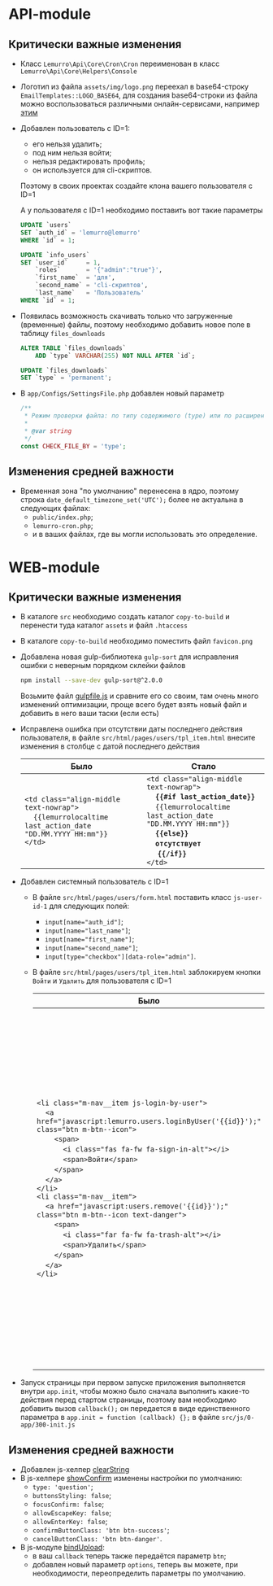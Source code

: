 # API-module

## Критически важные изменения
- Класс `Lemurro\Api\Core\Cron\Cron` переименован в класс `Lemurro\Api\Core\Helpers\Console`
- Логотип из файла `assets/img/logo.png` переехал в base64-строку `EmailTemplates::LOGO_BASE64`, для создания base64-строки из файла можно воспользоваться различными онлайн-сервисами, например [этим](https://www.base64-image.de)
- Добавлен пользователь с ID=1:
  - его нельзя удалить;
  - под ним нельзя войти;
  - нельзя редактировать профиль;
  - он используется для cli-скриптов.

  Поэтому в своих проектах создайте клона вашего пользователя с ID=1
  
  А у пользователя с ID=1 необходимо поставить вот такие параметры
  ```sql
  UPDATE `users`
  SET `auth_id` = 'lemurro@lemurro'
  WHERE `id` = 1;

  UPDATE `info_users`
  SET `user_id`     = 1,
      `roles`       = '{"admin":"true"}',
      `first_name`  = 'для',
      `second_name` = 'cli-скриптов',
      `last_name`   = 'Пользователь'
  WHERE `id` = 1;
  ```
- Появилась возможность скачивать только что загруженные (временные) файлы, поэтому необходимо добавить новое поле в таблицу `files_downloads`
  ```sql
  ALTER TABLE `files_downloads`
      ADD `type` VARCHAR(255) NOT NULL AFTER `id`;

  UPDATE `files_downloads`
  SET `type` = 'permanent';
  ```
- В `app/Configs/SettingsFile.php` добавлен новый параметр
  ```php
  /**
   * Режим проверки файла: по типу содержимого (type) или по расширению (ext)
   *
   * @var string
   */
  const CHECK_FILE_BY = 'type';
  ```

## Изменения средней важности
- Временная зона "по умолчанию" перенесена в ядро, поэтому строка `date_default_timezone_set('UTC');` более не актуальна в следующих файлах:
  - `public/index.php`;
  - `lemurro-cron.php`;
  - и в ваших файлах, где вы могли использовать это определение.

# WEB-module

## Критически важные изменения
- В каталоге `src` необходимо создать каталог `copy-to-build` и перенести туда каталог `assets` и файл `.htaccess`
- В каталоге `copy-to-build` необходимо поместить файл `favicon.png`
- Добавлена новая gulp-библиотека `gulp-sort` для исправления ошибки с неверным порядком склейки файлов
  ```bash
  npm install --save-dev gulp-sort@^2.0.0
  ```
  Возьмите файл [gulpfile.js](https://github.com/Lemurro/client-metronic/blob/v1.5.0/gulpfile.js) и сравните его со своим, там очень много изменений оптимизации, проще всего будет взять новый файл и добавить в него ваши таски (если есть)
- Исправлена ошибка при отсутствии даты последнего действия пользователя, в файле `src/html/pages/users/tpl_item.html` внесите изменения в столбце с датой последнего действия

  Было|Стало
  ---|---
  `<td class="align-middle text-nowrap">`<br>&nbsp;&nbsp;&nbsp;&nbsp;`{{lemurrolocaltime last_action_date "DD.MM.YYYY HH:mm"}}`<br>`</td>`|`<td class="align-middle text-nowrap">`<br>&nbsp;&nbsp;&nbsp;&nbsp;**`{{#if last_action_date}}`**<br>&nbsp;&nbsp;&nbsp;&nbsp;`{{lemurrolocaltime last_action_date "DD.MM.YYYY HH:mm"}}`<br>&nbsp;&nbsp;&nbsp;&nbsp;**`{{else}}`**<br>&nbsp;&nbsp;&nbsp;&nbsp;**`отсутствует`**<br>&nbsp;&nbsp;&nbsp;&nbsp;  **`{{/if}}`**<br>`</td>`
- Добавлен системный пользователь с ID=1
  - В файле `src/html/pages/users/form.html` поставить класс `js-user-id-1` для следующих полей:
    - `input[name="auth_id"]`;
    - `input[name="last_name"]`;
    - `input[name="first_name"]`;
    - `input[name="second_name"]`;
    - `input[type="checkbox"][data-role="admin"]`.
  - В файле `src/html/pages/users/tpl_item.html` заблокируем кнопки `Войти` и `Удалить` для пользователя с ID=1

    Было|Стало
    ---|---
    `<li class="m-nav__item js-login-by-user">`<br>&nbsp;&nbsp;&nbsp;&nbsp;`<a href="javascript:lemurro.users.loginByUser('{{id}}');" class="btn m-btn--icon">`<br>&nbsp;&nbsp;&nbsp;&nbsp;&nbsp;&nbsp;&nbsp;&nbsp;`<span>`<br>&nbsp;&nbsp;&nbsp;&nbsp;&nbsp;&nbsp;&nbsp;&nbsp;&nbsp;&nbsp;&nbsp;&nbsp;`<i class="fas fa-fw fa-sign-in-alt"></i>`<br>&nbsp;&nbsp;&nbsp;&nbsp;&nbsp;&nbsp;&nbsp;&nbsp;&nbsp;&nbsp;&nbsp;&nbsp;`<span>Войти</span>`<br>&nbsp;&nbsp;&nbsp;&nbsp;&nbsp;&nbsp;&nbsp;&nbsp;`</span>`<br>&nbsp;&nbsp;&nbsp;&nbsp;`</a>`<br>`</li>`<br>`<li class="m-nav__item">`<br>&nbsp;&nbsp;&nbsp;&nbsp;`<a href="javascript:users.remove('{{id}}');" class="btn m-btn--icon text-danger">`<br>&nbsp;&nbsp;&nbsp;&nbsp;&nbsp;&nbsp;&nbsp;&nbsp;`<span>`<br>&nbsp;&nbsp;&nbsp;&nbsp;&nbsp;&nbsp;&nbsp;&nbsp;&nbsp;&nbsp;&nbsp;&nbsp;`<i class="far fa-fw fa-trash-alt"></i>`<br>&nbsp;&nbsp;&nbsp;&nbsp;&nbsp;&nbsp;&nbsp;&nbsp;&nbsp;&nbsp;&nbsp;&nbsp;`<span>Удалить</span>`<br>&nbsp;&nbsp;&nbsp;&nbsp;&nbsp;&nbsp;&nbsp;&nbsp;`</span>`<br>&nbsp;&nbsp;&nbsp;&nbsp;`</a>`<br>`</li>`|**`{{#js_if "this.id !== '1'"}}`**<br>`<li class="m-nav__item js-login-by-user">`<br>&nbsp;&nbsp;&nbsp;&nbsp;`<a href="javascript:lemurro.users.loginByUser('{{id}}');" class="btn m-btn--icon">`<br>&nbsp;&nbsp;&nbsp;&nbsp;&nbsp;&nbsp;&nbsp;&nbsp;`<span>`<br>&nbsp;&nbsp;&nbsp;&nbsp;&nbsp;&nbsp;&nbsp;&nbsp;&nbsp;&nbsp;&nbsp;&nbsp;`<i class="fas fa-fw fa-sign-in-alt"></i>`<br>&nbsp;&nbsp;&nbsp;&nbsp;&nbsp;&nbsp;&nbsp;&nbsp;&nbsp;&nbsp;&nbsp;&nbsp;`<span>Войти</span>`<br>&nbsp;&nbsp;&nbsp;&nbsp;&nbsp;&nbsp;&nbsp;&nbsp;`</span>`<br>&nbsp;&nbsp;&nbsp;&nbsp;`</a>`<br>`</li>`<br>`<li class="m-nav__item">`<br>&nbsp;&nbsp;&nbsp;&nbsp;`<a href="javascript:users.remove('{{id}}');" class="btn m-btn--icon text-danger">`<br>&nbsp;&nbsp;&nbsp;&nbsp;&nbsp;&nbsp;&nbsp;&nbsp;`<span>`<br>&nbsp;&nbsp;&nbsp;&nbsp;&nbsp;&nbsp;&nbsp;&nbsp;&nbsp;&nbsp;&nbsp;&nbsp;`<i class="far fa-fw fa-trash-alt"></i>`<br>&nbsp;&nbsp;&nbsp;&nbsp;&nbsp;&nbsp;&nbsp;&nbsp;&nbsp;&nbsp;&nbsp;&nbsp;`<span>Удалить</span>`<br>&nbsp;&nbsp;&nbsp;&nbsp;&nbsp;&nbsp;&nbsp;&nbsp;`</span>`<br>&nbsp;&nbsp;&nbsp;&nbsp;`</a>`<br>`</li>`<br>**`{{else}}`**<br>**`<li class="m-nav__item">`**<br>&nbsp;&nbsp;&nbsp;&nbsp;**`<span class="btn m-btn--icon disabled">`**<br>&nbsp;&nbsp;&nbsp;&nbsp;&nbsp;&nbsp;&nbsp;&nbsp;**`<span>`**<br>&nbsp;&nbsp;&nbsp;&nbsp;&nbsp;&nbsp;&nbsp;&nbsp;&nbsp;&nbsp;&nbsp;&nbsp;**`<i class="fas fa-fw fa-sign-in-alt"></i>`**<br>&nbsp;&nbsp;&nbsp;&nbsp;&nbsp;&nbsp;&nbsp;&nbsp;&nbsp;&nbsp;&nbsp;&nbsp;**`<span>Войти</span>`**<br>&nbsp;&nbsp;&nbsp;&nbsp;&nbsp;&nbsp;&nbsp;&nbsp;**`</span>`**<br>&nbsp;&nbsp;&nbsp;&nbsp;**`</span>`**<br>**`</li>`**<br>**`<li class="m-nav__item">`**<br>&nbsp;&nbsp;&nbsp;&nbsp;**`<span class="btn m-btn--icon disabled">`**<br>&nbsp;&nbsp;&nbsp;&nbsp;&nbsp;&nbsp;&nbsp;&nbsp;**`<span>`**<br>&nbsp;&nbsp;&nbsp;&nbsp;&nbsp;&nbsp;&nbsp;&nbsp;&nbsp;&nbsp;&nbsp;&nbsp;**`<i class="far fa-fw fa-trash-alt"></i>`**<br>&nbsp;&nbsp;&nbsp;&nbsp;&nbsp;&nbsp;&nbsp;&nbsp;&nbsp;&nbsp;&nbsp;&nbsp;**`<span>Удалить</span>`**<br>&nbsp;&nbsp;&nbsp;&nbsp;&nbsp;&nbsp;&nbsp;&nbsp;**`</span>`**<br>&nbsp;&nbsp;&nbsp;&nbsp;**`</span>`**<br>**`</li>`**<br>**`{{/js_if}}`**
- Запуск страницы при первом запуске приложения выполняется внутри `app.init`, чтобы можно было сначала выполнить какие-то действия перед стартом страницы, поэтому вам необходимо добавить вызов `callback();` он передается в виде единственного параметра в `app.init = function (callback) {};` в файле `src/js/0-app/300-init.js`

## Изменения средней важности
- Добавлен js-хелпер [clearString](../latest/20_Клиент_Metronic_(web)/20_Использование/20_JS-хелперы/25_clearString.md)
- В js-хелпере [showConfirm](../latest/20_Клиент_Metronic_(web)/20_Использование/20_JS-хелперы/10_showConfirm.md) изменены настройки по умолчанию:
  - `type: 'question'`;
  - `buttonsStyling: false`;
  - `focusConfirm: false`;
  - `allowEscapeKey: false`;
  - `allowEnterKey: false`;
  - `confirmButtonClass: 'btn btn-success'`;
  - `cancelButtonClass: 'btn btn-danger'`.
- В js-модуле [bindUpload](../latest/20_Клиент_Metronic_(web)/20_Использование/60_Загрузка_файлов.md):
  - в ваш `callback` теперь также передаётся параметр `btn`;
  - добавлен новый параметр `options`, теперь вы можете, при необходимости, переопределить параметры по умолчанию.